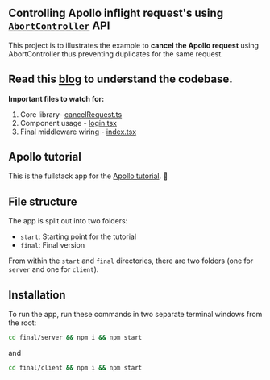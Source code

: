 ## Controlling Apollo inflight request's using [`AbortController`](https://developer.mozilla.org/en-US/docs/Web/API/AbortController) API 

This project is to illustrates the example to <b>cancel the Apollo request</b> using AbortController thus preventing duplicates  for the same request.

## Read this [blog](https://coder.rocks/javascript/apollo-graphql-client-abort-pending-requests) to understand the codebase.

**Important files to watch for:**

1. Core library- [cancelRequest.ts](https://github.com/nirus/fullstack-tutorial/blob/master/final/client/src/cancelRequest.ts)
2. Component usage - [login.tsx](https://github.com/nirus/fullstack-tutorial/blob/master/final/client/src/pages/login.tsx)
3. Final middleware wiring - [index.tsx](https://github.com/nirus/fullstack-tutorial/blob/master/final/client/src/index.tsx)


## Apollo tutorial

This is the fullstack app for the [Apollo tutorial](http://apollographql.com/docs/tutorial/introduction.html). 🚀

## File structure

The app is split out into two folders:
- `start`: Starting point for the tutorial
- `final`: Final version

From within the `start` and `final` directories, there are two folders (one for `server` and one for `client`).

## Installation

To run the app, run these commands in two separate terminal windows from the root:

```bash
cd final/server && npm i && npm start
```

and

```bash
cd final/client && npm i && npm start
```
